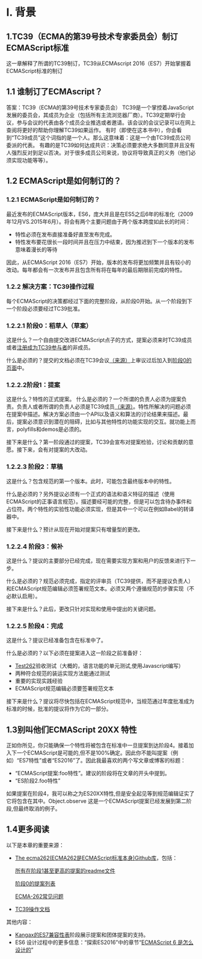 # Ⅰ. 背景

## 1.TC39（ECMA的第39号技术专家委员会）制订ECMAScript标准
这一章解释了所谓的TC39制订，TC39从ECMAscript 2016（ES7）开始掌握着ECMAScript标准的制订

## 1.1	谁制订了ECMAscript？
答案：TC39（ECMA的第39号技术专家委员会）
TC39是一个掌控着JavaScript发展的委员会，其成员为企业（包括所有主流浏览器厂商）。TC39定期举行会议，参与会议的代表由各个成员企业推选或者邀请。该会议的会议记录可以在网上查阅将更好的帮助你理解TC39如果运作。
有时（即使在这本书中），你会看到“TC39成员”这个词指的是一个人。那么这意味着：这是一个由TC39成员公司委派的代表。
有趣的是TC39如何达成共识：决策必须要求绝大多数同意并且没有人强烈反对到足以否决。对于很多成员公司来说，协议将导致真正的义务（他们必须实现功能等等）。
## 1.2	ECMAScript是如何制订的？
### 1.2.1	ECMAScript是如何制订的？
最近发布的ECMAScript版本，ES6，庞大并且是在ES5之后6年的标准化（2009年12月VS.2015年6月）。将会有两个主要问题由于两个版本跨度如此长的时间：
* 特性必须在发布直接准备好直至发布完成。
* 特性发布要花很长一段时间并且在压力中结束，因为推迟到下一个版本的发布意味着漫长的等待

因此，从ECMAScript 2016（ES7）开始，版本的发布将更加频繁并且有较小的改动。每年都会有一次发布并且包含所有将在每年的最后期限前完成的特性。

### 1.2.2 解决方案：TC39操作过程
每个ECMAScript的决策都经过下面的完整阶段，从阶段0开始。从一个阶段到下一个阶段必须要经过TC39批准。

### 1.2.2.1	阶段0：稻草人（草案）
这是什么？一个自由提交改进ECMAScript点子的方式，提案必须来时TC39成员或者[注册成为TC39参与者](http://www.ecma-international.org/memento/contribute_TC39_Royalty_Free_Task_Group.php)的非成员。

什么是必须的？提交的文档必须在TC39会议[（来源）](https://github.com/tc39/ecma262/blob/master/FAQ.md)上审议过后加入到[阶段0的页面](https://github.com/tc39/ecma262/blob/master/stage0.md)中。
###  1.2.2.2阶段1：提案
这是什么？特性的正式提案。
什么是必须的？一个所谓的负责人必须为提案负责。负责人或者所谓的负责人必须是TC39成员[（来源）](https://github.com/tc39/ecma262/blob/master/FAQ.md)。特性所解决的问题必须在提案中描述。解决方案必须由一个API以及语义和算法的讨论结果来描述。最后，提案必须意识到潜在的阻碍，比如与其他特性的功能实现的交互。就功能上而言，polyfills和demos是必须的。

接下来是什么？第一阶段通过的提案，TC39会宣布对提案检验，讨论和贡献的意愿。接下来，会有对提案的大改动。
### 1.2.2.3	阶段2：草稿
这是什么？包含规范的第一个版本。此时，可能包含最终版本中的特性。

什么是必须的？另外提议必须有一个正式的语法和语义特征的描述（使用ECMAScript的正事语言规范）。描述要经可能的完整，但是可以包含待办事件和占位符。两个特性的实验性功能必须实现，但是其中一个可以在例如Babel的转译器中。

接下来是什么？预计从现在开始对提案只有增量型的更改。
### 1.2.2.4	阶段3：候补
这是什么？提议的主要部分已经完成，现在需要实现方案和用户的反馈来进行下一步。

什么是必须的？规范必须完成，指定的评审员（TC39提供，而不是提议负责人）和ECMAScript规范编辑必须签署规范文本。必须又两个遵循规范的步骤实现（不必默认启用）。

接下来是什么？此后，更改只针对实现和使用中提出的关键问题。
### 1.2.2.5	阶段4：完成
这是什么？提议已经准备包含在标准中了。

什么是必须的？以下必须在提案进入这一阶段之前准备好：

- [Test262](https://github.com/tc39/test262)验收测试（大概的，语言功能的单元测试,使用Javascript编写）
- 两种符合规范的装运实现方法能通过测试
- 重要的实现实践经验
- ECMAScript规范编辑必须要签署规范文本

接下来是什么？提议将尽快包括在ECMAScript规范中，当规范通过年度批准成为标准的时候，批准的提议将作为它的一部分。

## 1.3别叫他们ECMAScript 20XX 特性
正如你所见，你只能确保一个特性将被包含在标准中一旦提案到达阶段4。接着加入下一个ECMAScript是可能的,但不是100%确定。因此你不能叫提案（例如）“ES7特性”或者“ES2016”了。因此我最喜欢的两个写文章或博客的标题：

- “ECMAScript提案:foo特性”。建议的阶段将在文章的开头中提到。
- “ES阶段2.foo特性”

如果提案在阶段4，我可以称之为ES20XX特性,但是安全起见等到规范编辑证实了它将包含在其中。Object.observe 这是一个ECMAScript提案已经发展到第二阶段,但最终取消的例子。

## 1.4更多阅读
以下是本章的重要来源：

+ [The ecma262(ECMA262是ECMAScript标准本身)Github库](https://github.com/tc39/ecma262)，包括：
        
    [所有在阶段1甚至更高的提案的readme文件](https://github.com/tc39/ecma262/blob/master/README.md)
    
    [阶段0的提案列表](https://github.com/tc39/ecma262/blob/master/stage0.md)

    [ECMA-262常见问题](https://github.com/tc39/ecma262/blob/master/FAQ.md)
+ [TC39操作文档](https://tc39.github.io/process-document/)

其他内容：

- [Kangax的ES7兼容性表](https://kangax.github.io/compat-table/es2016plus/)阶段展示提案和团体提案的支持。
- ES6 设计过程中的更多信息：“探索ES2016”中的章节“[ECMAScript 6 是怎么设计的](http://exploringjs.com/es6/ch_about-es6.html#_how-ecmascript-6-was-designed)”
